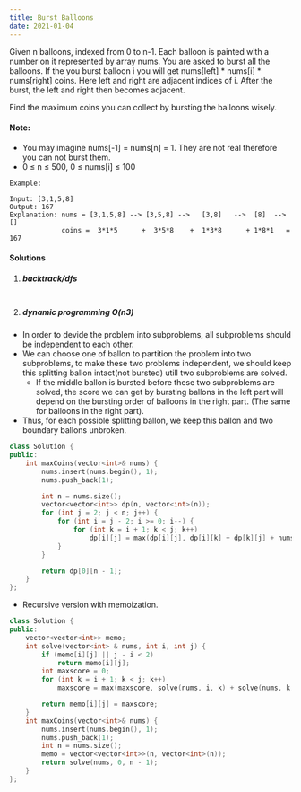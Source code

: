 ```yaml
---
title: Burst Balloons
date: 2021-01-04
---
```

Given n balloons, indexed from 0 to n-1. Each balloon is painted with a number on it represented by array nums. You are asked to burst all the balloons. If the you burst balloon i you will get nums[left] * nums[i] * nums[right] coins. Here left and right are adjacent indices of i. After the burst, the left and right then becomes adjacent.

Find the maximum coins you can collect by bursting the balloons wisely.

#### Note:

-    You may imagine nums[-1] = nums[n] = 1. They are not real therefore you can not burst them.
-    0 ≤ n ≤ 500, 0 ≤ nums[i] ≤ 100

```
Example:

Input: [3,1,5,8]
Output: 167 
Explanation: nums = [3,1,5,8] --> [3,5,8] -->   [3,8]   -->  [8]  --> []
             coins =  3*1*5      +  3*5*8    +  1*3*8      + 1*8*1   = 167
```

#### Solutions

1. ##### backtrack/dfs


```cpp


```

2. ##### dynamic programming O(n3)

- In order to devide the problem into subproblems, all subproblems should be independent to each other.
- We can choose one of ballon to partition the problem into two subproblems, to make these two problems independent, we should keep this splitting ballon intact(not bursted) utill two subproblems are solved.
    - If the middle ballon is bursted before these two subproblems are solved, the score we can get by bursting ballons in the left part will depend on the bursting order of balloons in the right part. (The same for balloons in the right part).
- Thus, for each possible splitting ballon, we keep this ballon and two boundary ballons unbroken.


```cpp
class Solution {
public:
    int maxCoins(vector<int>& nums) {
        nums.insert(nums.begin(), 1);
        nums.push_back(1);

        int n = nums.size();
        vector<vector<int>> dp(n, vector<int>(n));
        for (int j = 2; j < n; j++) {
            for (int i = j - 2; i >= 0; i--) {
                for (int k = i + 1; k < j; k++)
                    dp[i][j] = max(dp[i][j], dp[i][k] + dp[k][j] + nums[i] * nums[k] * nums[j]);
            }
        }

        return dp[0][n - 1];
    }
};
```


- Recursive version with memoization.

```cpp
class Solution {
public:
    vector<vector<int>> memo;
    int solve(vector<int> & nums, int i, int j) {
        if (memo[i][j] || j - i < 2)
            return memo[i][j];
        int maxscore = 0;
        for (int k = i + 1; k < j; k++)
            maxscore = max(maxscore, solve(nums, i, k) + solve(nums, k, j) + nums[i] * nums[k] * nums[j]);

        return memo[i][j] = maxscore;
    }
    int maxCoins(vector<int>& nums) {
        nums.insert(nums.begin(), 1);
        nums.push_back(1);
        int n = nums.size();
        memo = vector<vector<int>>(n, vector<int>(n));
        return solve(nums, 0, n - 1);
    }
};
```

